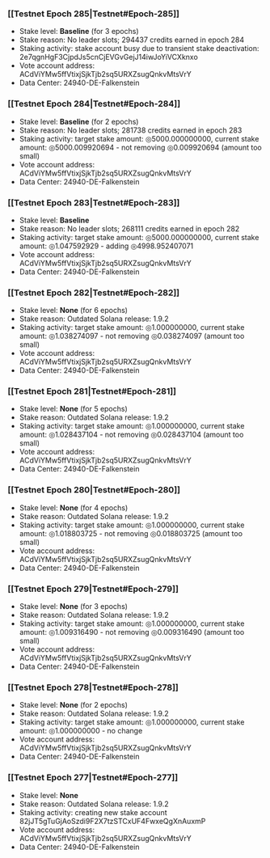 ### [[Testnet Epoch 285|Testnet#Epoch-285]]
* Stake level: **Baseline** (for 3 epochs)
* Stake reason: No leader slots; 294437 credits earned in epoch 284
* Staking activity: stake account busy due to transient stake deactivation: 2e7qgnHgF3CjpdJs5cnCjEVGvGejJ14iwJoYiVCXknxo
* Vote account address: ACdViYMw5ffVtixjSjkTjb2sq5URXZsugQnkvMtsVrY
* Data Center: 24940-DE-Falkenstein
### [[Testnet Epoch 284|Testnet#Epoch-284]]
* Stake level: **Baseline** (for 2 epochs)
* Stake reason: No leader slots; 281738 credits earned in epoch 283
* Staking activity: target stake amount: ◎5000.000000000, current stake amount: ◎5000.009920694 - not removing ◎0.009920694 (amount too small)
* Vote account address: ACdViYMw5ffVtixjSjkTjb2sq5URXZsugQnkvMtsVrY
* Data Center: 24940-DE-Falkenstein
### [[Testnet Epoch 283|Testnet#Epoch-283]]
* Stake level: **Baseline**
* Stake reason: No leader slots; 268111 credits earned in epoch 282
* Staking activity: target stake amount: ◎5000.000000000, current stake amount: ◎1.047592929 - adding ◎4998.952407071
* Vote account address: ACdViYMw5ffVtixjSjkTjb2sq5URXZsugQnkvMtsVrY
* Data Center: 24940-DE-Falkenstein
### [[Testnet Epoch 282|Testnet#Epoch-282]]
* Stake level: **None** (for 6 epochs)
* Stake reason: Outdated Solana release: 1.9.2
* Staking activity: target stake amount: ◎1.000000000, current stake amount: ◎1.038274097 - not removing ◎0.038274097 (amount too small)
* Vote account address: ACdViYMw5ffVtixjSjkTjb2sq5URXZsugQnkvMtsVrY
* Data Center: 24940-DE-Falkenstein
### [[Testnet Epoch 281|Testnet#Epoch-281]]
* Stake level: **None** (for 5 epochs)
* Stake reason: Outdated Solana release: 1.9.2
* Staking activity: target stake amount: ◎1.000000000, current stake amount: ◎1.028437104 - not removing ◎0.028437104 (amount too small)
* Vote account address: ACdViYMw5ffVtixjSjkTjb2sq5URXZsugQnkvMtsVrY
* Data Center: 24940-DE-Falkenstein
### [[Testnet Epoch 280|Testnet#Epoch-280]]
* Stake level: **None** (for 4 epochs)
* Stake reason: Outdated Solana release: 1.9.2
* Staking activity: target stake amount: ◎1.000000000, current stake amount: ◎1.018803725 - not removing ◎0.018803725 (amount too small)
* Vote account address: ACdViYMw5ffVtixjSjkTjb2sq5URXZsugQnkvMtsVrY
* Data Center: 24940-DE-Falkenstein
### [[Testnet Epoch 279|Testnet#Epoch-279]]
* Stake level: **None** (for 3 epochs)
* Stake reason: Outdated Solana release: 1.9.2
* Staking activity: target stake amount: ◎1.000000000, current stake amount: ◎1.009316490 - not removing ◎0.009316490 (amount too small)
* Vote account address: ACdViYMw5ffVtixjSjkTjb2sq5URXZsugQnkvMtsVrY
* Data Center: 24940-DE-Falkenstein
### [[Testnet Epoch 278|Testnet#Epoch-278]]
* Stake level: **None** (for 2 epochs)
* Stake reason: Outdated Solana release: 1.9.2
* Staking activity: target stake amount: ◎1.000000000, current stake amount: ◎1.000000000 - no change
* Vote account address: ACdViYMw5ffVtixjSjkTjb2sq5URXZsugQnkvMtsVrY
* Data Center: 24940-DE-Falkenstein
### [[Testnet Epoch 277|Testnet#Epoch-277]]
* Stake level: **None**
* Stake reason: Outdated Solana release: 1.9.2
* Staking activity: creating new stake account 82jJT5gTuGjAoSzdi9F2X7tzSTCxUF4FwxeQgXnAuxmP
* Vote account address: ACdViYMw5ffVtixjSjkTjb2sq5URXZsugQnkvMtsVrY
* Data Center: 24940-DE-Falkenstein